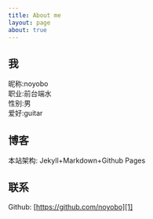 ```yaml
---
title: About me
layout: page
about: true
---
```


## 我

昵称:noyobo  
职业:前台端水  
性别:男   
爱好:guitar 

## 博客

本站架构: Jekyll+Markdown+Github Pages  

## 联系

Github: [https://github.com/noyobo][1]  


[1]:https://github.com/noyobo
